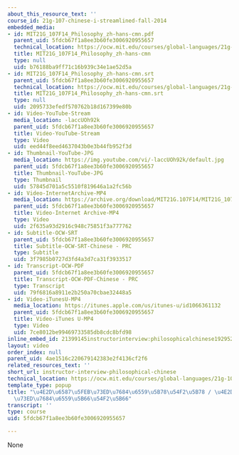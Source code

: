 ```yaml
---
about_this_resource_text: ''
course_id: 21g-107-chinese-i-streamlined-fall-2014
embedded_media:
- id: MIT21G_107F14_Philosophy_zh-hans-cmn.pdf
  parent_uid: 5fdcb67f1a8ee3b60fe3006920955657
  technical_location: https://ocw.mit.edu/courses/global-languages/21g-107-chinese-i-streamlined-fall-2014/instructor-insights/instructor-interview-philosophical-chinese/MIT21G_107F14_Philosophy_zh-hans-cmn.pdf
  title: MIT21G_107F14_Philosophy_zh-hans-cmn
  type: null
  uid: b76188ba9ff71c16b939c34e1ae52d5a
- id: MIT21G_107F14_Philosophy_zh-hans-cmn.srt
  parent_uid: 5fdcb67f1a8ee3b60fe3006920955657
  technical_location: https://ocw.mit.edu/courses/global-languages/21g-107-chinese-i-streamlined-fall-2014/instructor-insights/instructor-interview-philosophical-chinese/MIT21G_107F14_Philosophy_zh-hans-cmn.srt
  title: MIT21G_107F14_Philosophy_zh-hans-cmn.srt
  type: null
  uid: 2095733efedf570762b18d167399e80b
- id: Video-YouTube-Stream
  media_location: -laccUOh92k
  parent_uid: 5fdcb67f1a8ee3b60fe3006920955657
  title: Video-YouTube-Stream
  type: Video
  uid: eed44f8eed4637043b0e3b44fb952f3d
- id: Thumbnail-YouTube-JPG
  media_location: https://img.youtube.com/vi/-laccUOh92k/default.jpg
  parent_uid: 5fdcb67f1a8ee3b60fe3006920955657
  title: Thumbnail-YouTube-JPG
  type: Thumbnail
  uid: 57845d701a5c5510f819646a1a2fc56b
- id: Video-InternetArchive-MP4
  media_location: https://archive.org/download/MIT21G.107F14/MIT21G_107F14_Philosophy-zh-hans-cmn_300k.mp4
  parent_uid: 5fdcb67f1a8ee3b60fe3006920955657
  title: Video-Internet Archive-MP4
  type: Video
  uid: 2f635a93d2916c948c75851f3a777762
- id: Subtitle-OCW-SRT
  parent_uid: 5fdcb67f1a8ee3b60fe3006920955657
  title: Subtitle-OCW-SRT-Chinese - PRC
  type: Subtitle
  uid: 3f7985b0727d3fd4a3d7ca31f3933517
- id: Transcript-OCW-PDF
  parent_uid: 5fdcb67f1a8ee3b60fe3006920955657
  title: Transcript-OCW-PDF-Chinese - PRC
  type: Transcript
  uid: 79f6816a8911e2b250a70cbae32448a5
- id: Video-iTunesU-MP4
  media_location: https://itunes.apple.com/us/itunes-u/id1066361132
  parent_uid: 5fdcb67f1a8ee3b60fe3006920955657
  title: Video-iTunes U-MP4
  type: Video
  uid: 7ce8012be99469733585db8cdc8bfd98
inline_embed_id: 21399145instructorinterview:philosophicalchinese19295233
layout: video
order_index: null
parent_uid: 4ae1516c220679142383e2f4136cf2f6
related_resources_text: ''
short_url: instructor-interview-philosophical-chinese
technical_location: https://ocw.mit.edu/courses/global-languages/21g-107-chinese-i-streamlined-fall-2014/instructor-insights/instructor-interview-philosophical-chinese
template_type: popup
title: "\u4E2D\u6587\u5FEB\u73ED\u7684\u6559\u5B78\u54F2\u5B78 / \u4E2D\u6587\u5FEB\
  \u73ED\u7684\u6559\u5B66\u54F2\u5B66"
transcript: ''
type: course
uid: 5fdcb67f1a8ee3b60fe3006920955657

---
```

None